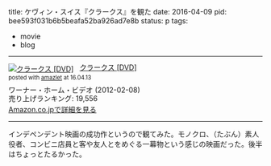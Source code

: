 title: ケヴィン・スイス『クラークス』を観た
date: 2016-04-09
pid: bee593f031b6b5beafa52ba926ad7e8b
status: p
tags:
- movie
- blog
---

<div class="amazlet-box" style="margin-bottom:0px;"><div class="amazlet-image" style="float:left;margin:0px 12px 1px 0px;"><a href="http://www.amazon.co.jp/exec/obidos/ASIN/B0069EO9IA/dotimpact-22/ref=nosim/" name="amazletlink" target="_blank"><img src="http://ecx.images-amazon.com/images/I/51RWmN6OPAL._SL160_.jpg" alt="クラークス [DVD]" style="border: none;" /></a></div><div class="amazlet-info" style="line-height:120%; margin-bottom: 10px"><div class="amazlet-name" style="margin-bottom:10px;line-height:120%"><a href="http://www.amazon.co.jp/exec/obidos/ASIN/B0069EO9IA/dotimpact-22/ref=nosim/" name="amazletlink" target="_blank">クラークス [DVD]</a><div class="amazlet-powered-date" style="font-size:80%;margin-top:5px;line-height:120%">posted with <a href="http://www.amazlet.com/" title="amazlet" target="_blank">amazlet</a> at 16.04.13</div></div><div class="amazlet-detail">ワーナー・ホーム・ビデオ (2012-02-08)<br />売り上げランキング: 19,556<br /></div><div class="amazlet-sub-info" style="float: left;"><div class="amazlet-link" style="margin-top: 5px"><a href="http://www.amazon.co.jp/exec/obidos/ASIN/B0069EO9IA/dotimpact-22/ref=nosim/" name="amazletlink" target="_blank">Amazon.co.jpで詳細を見る</a></div></div></div><div class="amazlet-footer" style="clear: left"></div></div>

---- 

インデペンデント映画の成功作というので観てみた。モノクロ、（たぶん）素人役者、コンビニ店員と客や友人とをめぐる一幕物という感じの映画だった。後半はちょっとたるかった。